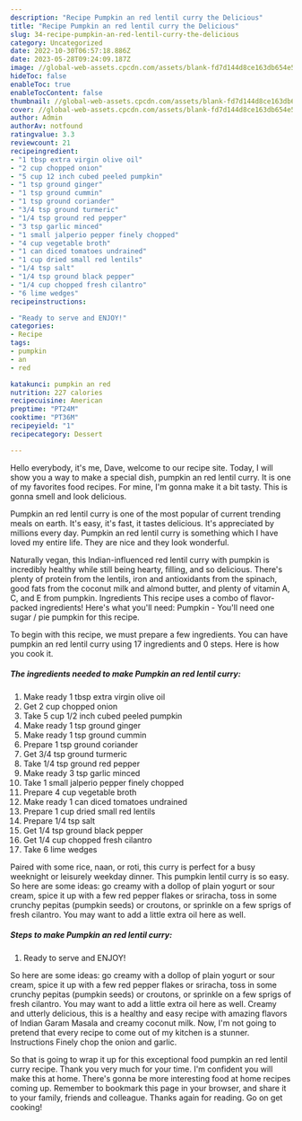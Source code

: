 ```yaml
---
description: "Recipe Pumpkin an red lentil curry the Delicious"
title: "Recipe Pumpkin an red lentil curry the Delicious"
slug: 34-recipe-pumpkin-an-red-lentil-curry-the-delicious
category: Uncategorized
date: 2022-10-30T06:57:18.886Z
date: 2023-05-28T09:24:09.187Z
image: //global-web-assets.cpcdn.com/assets/blank-fd7d144d8ce163db654e5a02c40b08a2775adb7897d16e4062681dc7e1b2800f.png
hideToc: false
enableToc: true
enableTocContent: false
thumbnail: //global-web-assets.cpcdn.com/assets/blank-fd7d144d8ce163db654e5a02c40b08a2775adb7897d16e4062681dc7e1b2800f.png
cover: //global-web-assets.cpcdn.com/assets/blank-fd7d144d8ce163db654e5a02c40b08a2775adb7897d16e4062681dc7e1b2800f.png
author: Admin
authorAv: notfound
ratingvalue: 3.3
reviewcount: 21
recipeingredient:
- "1 tbsp extra virgin olive oil"
- "2 cup chopped onion"
- "5 cup 12 inch cubed peeled pumpkin"
- "1 tsp ground ginger"
- "1 tsp ground cummin"
- "1 tsp ground coriander"
- "3/4 tsp ground turmeric"
- "1/4 tsp ground red pepper"
- "3 tsp garlic minced"
- "1 small jalperio pepper finely chopped"
- "4 cup vegetable broth"
- "1 can diced tomatoes undrained"
- "1 cup dried small red lentils"
- "1/4 tsp salt"
- "1/4 tsp ground black pepper"
- "1/4 cup chopped fresh cilantro"
- "6 lime wedges"
recipeinstructions:

- "Ready to serve and ENJOY!"
categories:
- Recipe
tags:
- pumpkin
- an
- red

katakunci: pumpkin an red 
nutrition: 227 calories
recipecuisine: American
preptime: "PT24M"
cooktime: "PT36M"
recipeyield: "1"
recipecategory: Dessert

---
```



Hello everybody, it's me, Dave, welcome to our recipe site. Today, I will show you a way to make a special dish, pumpkin an red lentil curry. It is one of my favorites food recipes. For mine, I'm gonna make it a bit tasty. This is gonna smell and look delicious.

Pumpkin an red lentil curry is one of the most popular of current trending meals on earth. It's easy, it's fast, it tastes delicious. It's appreciated by millions every day. Pumpkin an red lentil curry is something which I have loved my entire life. They are nice and they look wonderful.

Naturally vegan, this Indian-influenced red lentil curry with pumpkin is incredibly healthy while still being hearty, filling, and so delicious. There&#39;s plenty of protein from the lentils, iron and antioxidants from the spinach, good fats from the coconut milk and almond butter, and plenty of vitamin A, C, and E from pumpkin. Ingredients This recipe uses a combo of flavor-packed ingredients! Here&#39;s what you&#39;ll need: Pumpkin - You&#39;ll need one sugar / pie pumpkin for this recipe.


To begin with this recipe, we must prepare a few ingredients. You can have pumpkin an red lentil curry using 17 ingredients and 0 steps. Here is how you cook it.

<!--inarticleads1-->

##### The ingredients needed to make Pumpkin an red lentil curry:

1. Make ready 1 tbsp extra virgin olive oil
1. Get 2 cup chopped onion
1. Take 5 cup 1/2 inch cubed peeled pumpkin
1. Make ready 1 tsp ground ginger
1. Make ready 1 tsp ground cummin
1. Prepare 1 tsp ground coriander
1. Get 3/4 tsp ground turmeric
1. Take 1/4 tsp ground red pepper
1. Make ready 3 tsp garlic minced
1. Take 1 small jalperio pepper finely chopped
1. Prepare 4 cup vegetable broth
1. Make ready 1 can diced tomatoes undrained
1. Prepare 1 cup dried small red lentils
1. Prepare 1/4 tsp salt
1. Get 1/4 tsp ground black pepper
1. Get 1/4 cup chopped fresh cilantro
1. Take 6 lime wedges


Paired with some rice, naan, or roti, this curry is perfect for a busy weeknight or leisurely weekday dinner. This pumpkin lentil curry is so easy. So here are some ideas: go creamy with a dollop of plain yogurt or sour cream, spice it up with a few red pepper flakes or sriracha, toss in some crunchy pepitas (pumpkin seeds) or croutons, or sprinkle on a few sprigs of fresh cilantro. You may want to add a little extra oil here as well. 

<!--inarticleads2-->

##### Steps to make Pumpkin an red lentil curry:


1. Ready to serve and ENJOY!

So here are some ideas: go creamy with a dollop of plain yogurt or sour cream, spice it up with a few red pepper flakes or sriracha, toss in some crunchy pepitas (pumpkin seeds) or croutons, or sprinkle on a few sprigs of fresh cilantro. You may want to add a little extra oil here as well. Creamy and utterly delicious, this is a healthy and easy recipe with amazing flavors of Indian Garam Masala and creamy coconut milk. Now, I&#39;m not going to pretend that every recipe to come out of my kitchen is a stunner. Instructions Finely chop the onion and garlic. 

So that is going to wrap it up for this exceptional food pumpkin an red lentil curry recipe. Thank you very much for your time. I'm confident you will make this at home. There's gonna be more interesting food at home recipes coming up. Remember to bookmark this page in your browser, and share it to your family, friends and colleague. Thanks again for reading. Go on get cooking!
